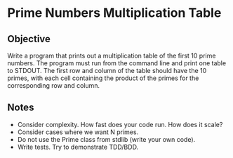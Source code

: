 # Prime Numbers Multiplication Table

## Objective
Write a program that prints out a multiplication table of the first 10 prime numbers. The program must run from the command line and print one table to STDOUT. The first row and column of the table should have the 10 primes, with each cell containing the product of the primes for the corresponding row and column.

## Notes

- Consider complexity. How fast does your code run. How does it scale?
- Consider cases where we want N primes.
- Do not use the Prime class from stdlib (write your own code).
- Write tests. Try to demonstrate TDD/BDD.

